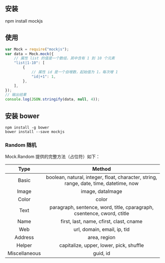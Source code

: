 ## 安装

npm install mockjs

## 使用

```javascript
var Mock = require("mockjs");
var data = Mock.mock({
	// 属性 list 的值是一个数组，其中含有 1 到 10 个元素
	"list|1-10": [
		{
			// 属性 id 是一个自增数，起始值为 1，每次增 1
			"id|+1": 1,
		},
	],
});
// 输出结果
console.log(JSON.stringify(data, null, 4));
```

## 安装 bower

```
npm install -g bower
bower install --save mockjs
```

### Random 随机

Mock.Random 提供的完整方法（占位符）如下：

|     Type      |                                        Method                                         |
| :-----------: | :-----------------------------------------------------------------------------------: |
|     Basic     | boolean, natural, integer, float, character, string, range, date, time, datetime, now |
|     Image     |                                   image, dataImage                                    |
|     Color     |                                         color                                         |
|     Text      |        paragraph, sentence, word, title, cparagraph, csentence, cword, ctitle         |
|     Name      |                        first, last, name, cfirst, clast, cname                        |
|      Web      |                              url, domain, email, ip, tld                              |
|    Address    |                                     area, region                                      |
|    Helper     |                        capitalize, upper, lower, pick, shuffle                        |
| Miscellaneous |                                       guid, id                                        |
